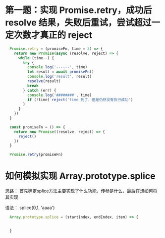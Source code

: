 # 第一题：实现 Promise.retry，成功后 resolve 结果，失败后重试，尝试超过一定次数才真正的 reject

```js
  Promise.retry = (promiseFn, time = 3) => {
    return new Promise(async (resolve, reject) => {
      while (time--) {
        try {
          console.log('------', time)
          let result = await promiseFn()
          console.log('result', result)
          resolve(result)
          break
        } catch (err) {
          console.log('########', time)
          if (!time) reject('time 到了，但是仍然没有执行成功')
        }
      }
    })
  }

  const promiseFn = () => {
    return new Promise((resolve, reject) => {
      reject()
    })
  }

  Promise.retry(promiseFn)
```

# 如何模拟实现 Array.prototype.splice

思路： 首先确定splice方法主要实现了什么功能，传参是什么，最后在想如何将其实现

语法： splice(0,1, 'aaaa')
```js
  Array.prototype.splice = (startIndex, endIndex, item) => {
    

  }
```